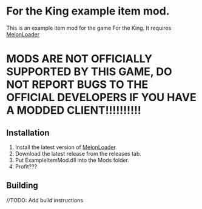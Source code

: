 # For the King example item mod.
This is an example item mod for the game For the King. It requires [MelonLoader](https://melonwiki.xyz/#/)

# MODS ARE NOT OFFICIALLY SUPPORTED BY THIS GAME, DO NOT REPORT BUGS TO THE OFFICIAL DEVELOPERS IF YOU HAVE A MODDED CLIENT!!!!!!!!!!

## Installation

1. Install the latest version of [MelonLoader](https://melonwiki.xyz/#/).
2. Download the latest release from the releases tab.
3. Put ExampleItemMod.dll into the Mods folder.
4. Profit???

## Building

//TODO: Add build instructions
